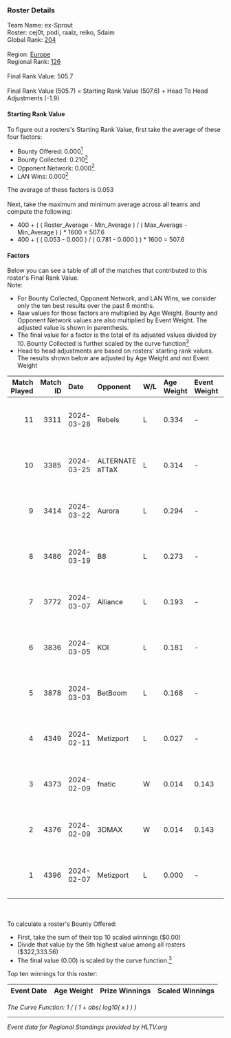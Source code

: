 ### Roster Details<br />
Team Name: ex-Sprout<br />
Roster: cej0t, podi, raalz, reiko, Sdaim<br />
Global Rank: [204](../standings_global.md)<br />
<br />
Region: [Europe]( ../standings_europe.md)<br />
Regional Rank: [126]( ../standings_europe.md)<br />
<br />
Final Rank Value:  505.7<br />
<br />
Final Rank Value (505.7) = Starting Rank Value (507.6) + Head To Head Adjustments (-1.9)<br />

#### Starting Rank Value<br />
To figure out a rosters's Starting Rank Value, first take the average of these four factors:<br />
- Bounty Offered: 0.000[<sup>1</sup>](#table2)
- Bounty Collected: 0.210[<sup>2</sup>](#table1)
- Opponent Network: 0.000[<sup>2</sup>](#table1)
- LAN Wins: 0.000[<sup>2</sup>](#table1)

The average of these factors is 0.053<br />
<br />
Next, take the maximum and minimum average across all teams and compute the following:<br />
- 400 + ( ( Roster_Average - Min_Average ) / ( Max_Average - Min_Average ) ) * 1600 = 507.6
- 400 + ( ( 0.053 - 0.000 ) / ( 0.781 - 0.000 ) ) * 1600 = 507.6


#### Factors<br />
Below you can see a table of all of the matches that contributed to this roster's Final Rank Value.<br />
Note:<br />

- For Bounty Collected, Opponent Network, and LAN Wins, we consider only the ten best results over the past 6 months.
- Raw values for those factors are multiplied by Age Weight. Bounty and Opponent Network values are also multiplied by Event Weight. The adjusted value is shown in parenthesis.
- The final value for a factor is the total of its adjusted values divided by 10. Bounty Collected is further scaled by the curve function[<sup>3</sup>](#curveFunction)
- Head to head adjustments are based on rosters' starting rank values. The results shown below are adjusted by Age Weight and not Event Weight
<span id="table1"></span><br />


| Match Played | Match ID | Date       | Opponent        | W/L | Age Weight | Event Weight | Bounty Collected | Opponent Network | LAN Wins  | H2H Adj. | Roster                               |
| -: | -: | :- | :- | :- | :- | :- | :- | :- | :- | -: | :- |
|           11 |     3311 | 2024-03-28 | Rebels          | L   | 0.334      | -            | -                | -                | -         |    -0.65 | cej0t, podi, raalz, reiko, Sdaim     |
|           10 |     3385 | 2024-03-25 | ALTERNATE aTTaX | L   | 0.314      | -            | -                | -                | -         |    -0.67 | cej0t, podi, raalz, reiko, Sdaim     |
|            9 |     3414 | 2024-03-22 | Aurora          | L   | 0.294      | -            | -                | -                | -         |    -0.01 | cej0t, podi, raalz, reiko, Sdaim     |
|            8 |     3486 | 2024-03-19 | B8              | L   | 0.273      | -            | -                | -                | -         |    -0.32 | cej0t, podi, raalz, reiko, Sdaim     |
|            7 |     3772 | 2024-03-07 | Alliance        | L   | 0.193      | -            | -                | -                | -         |    -0.77 | cej0t, raalz, reiko, Sdaim, sL1m3    |
|            6 |     3836 | 2024-03-05 | KOI             | L   | 0.181      | -            | -                | -                | -         |    -0.22 | cej0t, raalz, reiko, Sdaim, sL1m3    |
|            5 |     3878 | 2024-03-03 | BetBoom         | L   | 0.168      | -            | -                | -                | -         |    -0.03 | Buzz, cej0t, raalz, reiko, sL1m3     |
|            4 |     4349 | 2024-02-11 | Metizport       | L   | 0.027      | -            | -                | -                | -         |    -0.12 | Anlelele, cej0t, raalz, Sdaim, sL1m3 |
|            3 |     4373 | 2024-02-09 | fnatic          | W   | 0.014      | 0.143        | 0.371 (0.001)    | 0.706 (0.001)    | 0 (0.000) |     0.44 | Anlelele, cej0t, raalz, Sdaim, sL1m3 |
|            2 |     4376 | 2024-02-09 | 3DMAX           | W   | 0.014      | 0.143        | 0.508 (0.001)    | 1.000 (0.002)    | 0 (0.000) |     0.43 | Anlelele, cej0t, raalz, Sdaim, sL1m3 |
|            1 |     4396 | 2024-02-07 | Metizport       | L   | 0.000      | -            | -                | -                | -         |    -0.00 | Anlelele, cej0t, raalz, Sdaim, sL1m3 |

<br />
<span id="table2"></span><br />
To calculate a roster's Bounty Offered:<br />

- First, take the sum of their top 10 scaled winnings ($0.00)
- Divide that value by the 5th highest value among all rosters ($322,333.56)
- The final value (0.00) is scaled by the curve function.[<sup>3</sup>](#curveFunction)

Top ten winnings for this roster:<br />

| Event Date | Age Weight | Prize Winnings | Scaled Winnings |
| :- | -: | :- | :- |


<span id="curveFunction"></span>_The Curve Function: 1 / ( 1 + abs( log10( x ) ) )_<br />

---
_Event data for Regional Standings provided by HLTV.org_<br />

